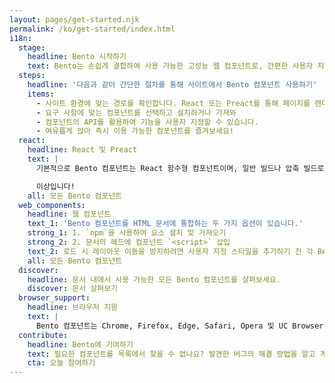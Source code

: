 ```yaml
---
layout: pages/get-started.njk
permalink: /ko/get-started/index.html
i18n:
  stage:
    headline: Bento 시작하기
    text: Bento는 손쉽게 결합하여 사용 가능한 고성능 웹 컴포넌트로, 간편한 사용자 지정을 통해 사이트 기능의 요구 사항을 충족할 수 있습니다. Bento 컴포넌트는 적절한 테스트를 거쳐 최신 브라우저에 호환 가능하며 다양한 개발 환경에서 작동합니다. 사이트에서 Bento 컴포넌트 중 하나, 일부 또는 전체를 사용할 수 있습니다! 또한 Bento 컴포넌트는 자체적으로 관리되므로 다른 프레임워크나 컴포넌트 라이브러리와 함께 사용할 수 있습니다.
  steps:
    headline: '다음과 같이 간단한 절차를 통해 사이트에서 Bento 컴포넌트 사용하기'
    items:
      - 사이트 환경에 맞는 경로를 확인합니다. React 또는 Preact를 통해 페이지를 렌더링하는 경우 React 버전을 사용하고 다른 모든 경우에는 웹 컴포넌트 버전을 사용하시면 됩니다.
      - 요구 사항에 맞는 컴포넌트를 선택하고 설치하거나 가져와
      - 컴포넌트의 API를 활용하여 기능을 사용자 지정할 수 있습니다.
      - 여유롭게 앉아 즉시 이용 가능한 컴포넌트를 즐겨보세요!
  react:
    headline: React 및 Preact
    text: |
      기본적으로 Bento 컴포넌트는 React 함수형 컴포넌트이며, 일반 빌드나 압축 빌드로 Preact 또는 React로 릴리스됩니다. 필요에 따라 npm을 통해 각 Bento 컴포넌트를 설치한 후 원하는 방식으로 가져올 수 있습니다. 다음 예시는 일반 빌드의 React `<BentoFitText>`를 사용합니다.

      이상입니다!
    all: 모든 Bento 컴포넌트
  web_components:
    headline: 웹 컴포넌트
    text_1: 'Bento 컴포넌트를 HTML 문서에 통합하는 두 가지 옵션이 있습니다.'
    strong_1: 1. `npm`을 사용하여 요소 설치 및 가져오기
    strong_2: 2. 문서의 헤드에 컴포넌트 `<script>` 삽입
    text_2: 로드 시 레이아웃 이동을 방지하려면 사용자 지정 스타일을 추가하기 전 각 Bento 컴포넌트의 필수 CSS 라이브러리를 삽입해야 합니다. 최상의 로드 성능을 보장하려면 경량의 사전 업그레이드 스타일을 페이지에서 직접 인라인으로 설정하는 것이 좋습니다. 자세한 내용은 각 컴포넌트의 레이아웃 및 스타일 섹션을 참조하세요.
    all: 모든 Bento 컴포넌트
  discover:
    headline: 문서 내에서 사용 가능한 모든 Bento 컴포넌트를 살펴보세요.
    discover: 문서 살펴보기
  browser_support:
    headline: 브라우저 지원
    text: |
      Bento 컴포넌트는 Chrome, Firefox, Edge, Safari, Opera 및 UC Browser 등 대부분 주요 브라우저의 최신 버전 2가지를 지원합니다. 또한 데스크톱, 휴대폰, 태블릿 및 이러한 각 브라우저의 웹 뷰 버전이 지원됩니다.
  contribute:
    headline: Bento에 기여하기
    text: 필요한 컴포넌트를 목록에서 찾을 수 없나요? 발견한 버그의 해결 방법을 알고 계시나요? 그렇다면 다행입니다! Bento는 AMP 프로젝트의 오픈 소스로 제공되며, 멋진 커뮤니티의 지원이 없었다면 불가능했을 겁니다. 커뮤니티에 참여하여 오늘 당장 기여해 보세요!
    cta: 오늘 참여하기
---
```

